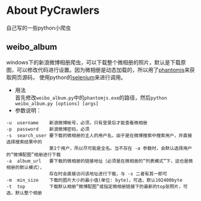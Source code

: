 # About PyCrawlers

自己写的一些python小爬虫

## weibo_album

windows下的新浪微博相册爬虫，可以下载整个微相册的照片，默认是下载原图，可以修改代码进行设置。因为微相册是动态加载的，所以用了[phantomjs](http://phantomjs.org/)来获取网页源码，
使用python的[selenium](https://pypi.python.org/pypi/selenium)来进行调用。  
*   用法  
首先修改`weibo_album.py`中的`phantomjs.exe`的路径，然后`python weibo_album.py [options] [args]`  
*   参数说明：   
```
-u  username    新浪微博帐号，必须，只有登录后才能查看微相册
-p  password    新浪微博密码，必须
-s  search_user 要下载的微相册的主人的用户名，由于是在微博搜索中搜索用户，并直接选择搜索结果中的   
                第1个用户，所以尽可能是全名。当不存在 -a 参数时，会默认选择用户的“微博配图”相册进行下载
-a  album_url   要下载的微相册的链接地址（必须是在微相册的“列表模式”下，这也是微相册的默认模式），  
                存在时会直接访问该地址进行下载，与 -s 二者有其一即可   
-m  min_size    下载的图片大小的最小值(单位: byte)，可选，默认102400byte
-t  top         下载默认相册“微博配图”或指定微相册链接下的最新的top张照片，可选，默认整个相册
```
 
